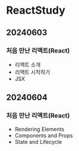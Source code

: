 # ReactStudy

## 20240603

### 처음 만난 리액트(React)
- 리액트 소개
- 리액트 시작하기 
- JSX

## 20240604

### 처음 만난 리액트(React)
- Rendering Elements
- Components and Props
- State and Lifecycle